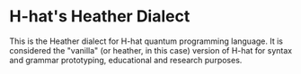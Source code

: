 # H-hat's Heather Dialect

This is the Heather dialect for H-hat quantum programming language. It is considered the "vanilla" (or heather, in this case) version of H-hat for syntax and grammar prototyping, educational and research purposes.
